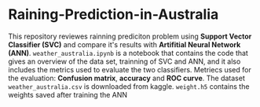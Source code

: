 # Raining-Prediction-in-Australia
This repository reviewes rainning prediciton problem using **Support Vector Classifier (SVC)** and compare it's results with **Artifitial Neural Network (ANN)**.
`weather_australia.ipynb` is a notebook that contains the code that gives an overview of the data set, trainning of SVC and ANN, and it also includes the metrics used to evaluate the two classifiers.
Metriecs used for the evaluation: **Confusion matrix**, **accuracy** and **ROC curve**.
The dataset `weather_australia.csv` is downloaded from kaggle.
`weight.h5` contains the weights saved after training the ANN
